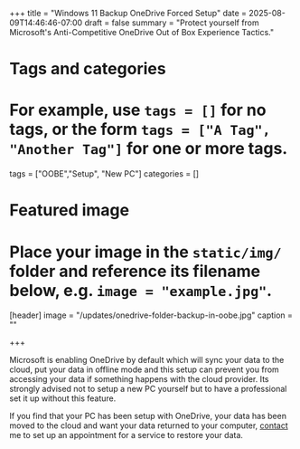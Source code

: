 +++
title = "Windows 11 Backup OneDrive Forced Setup"
date = 2025-08-09T14:46:46-07:00
draft = false
summary = "Protect yourself from Microsoft's Anti-Competitive OneDrive Out of Box Experience Tactics."
# Tags and categories
# For example, use `tags = []` for no tags, or the form `tags = ["A Tag", "Another Tag"]` for one or more tags.
tags = ["OOBE","Setup", "New PC"]
categories = []

# Featured image
# Place your image in the `static/img/` folder and reference its filename below, e.g. `image = "example.jpg"`.
[header]
image = "/updates/onedrive-folder-backup-in-oobe.jpg"
caption = ""

+++

Microsoft is enabling OneDrive by default which will sync your data to the cloud, put your data in offline mode and this setup can prevent you from accessing your data if something happens with the cloud provider. Its strongly advised not to setup a new PC yourself but to have a professional set it up without this feature.

If you find that your PC has been setup with OneDrive, your data has been moved to the cloud and want your data returned to your computer, [contact](/#contact) me to set up an appointment for a service to restore your data.